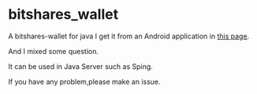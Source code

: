 # bitshares_wallet
A bitshares-wallet for java
I get it from an Android application in [this page](https://github.com/bitshares/bitshares_andriod_wallet).

And I mixed some question.

It can be used in Java Server such as Sping.

If you have any problem,please make an issue.
